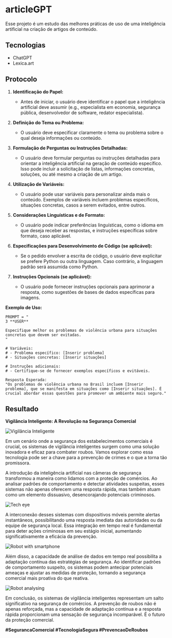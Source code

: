 # articleGPT

Esse projeto é um estudo das melhores práticas de uso de uma inteligência artificial na criação de artigos de conteúdo.

## Tecnologias

- ChatGPT
- Lexica.art

## Protocolo

1. **Identificação do Papel:**
   - Antes de iniciar, o usuário deve identificar o papel que a inteligência artificial deve assumir (e.g., especialista em economia, segurança pública, desenvolvedor de software, redator especialista).

2. **Definição do Tema ou Problema:**
   - O usuário deve especificar claramente o tema ou problema sobre o qual deseja informações ou conteúdo.

3. **Formulação de Perguntas ou Instruções Detalhadas:**
   - O usuário deve formular perguntas ou instruções detalhadas para orientar a inteligência artificial na geração de conteúdo específico. Isso pode incluir a solicitação de listas, informações concretas, soluções, ou até mesmo a criação de um artigo.

4. **Utilização de Variáveis:**
   - O usuário pode usar variáveis para personalizar ainda mais o conteúdo. Exemplos de variáveis incluem problemas específicos, situações concretas, casos a serem evitados, entre outros.

5. **Considerações Linguísticas e de Formato:**
   - O usuário pode indicar preferências linguísticas, como o idioma em que deseja receber as respostas, e instruções específicas sobre formato, caso aplicável.

6. **Especificações para Desenvolvimento de Código (se aplicável):**
   - Se o pedido envolver a escrita de código, o usuário deve explicitar se prefere Python ou outra linguagem. Caso contrário, a linguagem padrão será assumida como Python.

7. **Instruções Opcionais (se aplicável):**
   - O usuário pode fornecer instruções opcionais para aprimorar a resposta, como sugestões de bases de dados específicas para imagens.

**Exemplo de Uso:**

```
PROMPT = "
3 **USER**

Especifique melhor os problemas de violência urbana para situações concretas que devem ser evitadas.
"

# Variáveis:
# - Problema específico: [Inserir problema]
# - Situações concretas: [Inserir situações]

# Instruções adicionais:
# - Certifique-se de fornecer exemplos específicos e evitáveis.

Resposta Esperada:
"Os problemas de violência urbana no Brasil incluem [Inserir problema], que se manifesta em situações como [Inserir situações]. É crucial abordar essas questões para promover um ambiente mais seguro."
```

## Resultado

**Vigilância Inteligente: A Revolução na Segurança Comercial**

![Vigilância Inteligente](images/metallic%20blue%20background%20with%20an%20AI%20robot%20agreeing.jpg)

Em um cenário onde a segurança dos estabelecimentos comerciais é crucial, os sistemas de vigilância inteligentes surgem como uma solução inovadora e eficaz para combater roubos. Vamos explorar como essa tecnologia pode ser a chave para a prevenção de crimes e o que a torna tão promissora.

A introdução da inteligência artificial nas câmeras de segurança transformou a maneira como lidamos com a proteção de comércios. Ao analisar padrões de comportamento e detectar atividades suspeitas, esses sistemas não apenas oferecem uma resposta rápida, mas também atuam como um elemento dissuasivo, desencorajando potenciais criminosos.

![Tech eye](images/technological%20eye.jpg)

A interconexão desses sistemas com dispositivos móveis permite alertas instantâneos, possibilitando uma resposta imediata das autoridades ou da equipe de segurança local. Essa integração em tempo real é fundamental para deter ações criminosas em seu estágio inicial, aumentando significativamente a eficácia da prevenção.

![Robot with smartphone](images/white%20cyborg%20arm%20vertically%20holding%20%20smartphone.jpg)

Além disso, a capacidade de análise de dados em tempo real possibilita a adaptação contínua das estratégias de segurança. Ao identificar padrões de comportamento suspeito, os sistemas podem antecipar potenciais ameaças e ajustar as medidas de proteção, tornando a segurança comercial mais proativa do que reativa.

![Robot analysing](images/illustrate%20how%20ai%20is%20influencing%20the%20economy%20and%20i.jpg)

Em conclusão, os sistemas de vigilância inteligentes representam um salto significativo na segurança de comércios. A prevenção de roubos não é apenas reforçada, mas a capacidade de adaptação contínua e a resposta rápida proporcionam uma sensação de segurança incomparável. É o futuro da proteção comercial.

**#SegurancaComercial #TecnologiaSegura #PrevencaoDeRoubos**